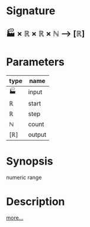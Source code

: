 # Signature
## 🏭 × ℝ × ℝ × ℕ ⟶ [ℝ]

# Parameters

| type | name |
|------|------|
|🏭|input|
|ℝ|start|
|ℝ|step|
|ℕ|count|
|[ℝ]|output|

# Synopsis
numeric range

# Description

[more...](https://en.wikipedia.org/wiki/Array_data_structure)